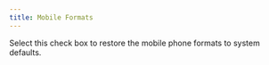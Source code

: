 ```yaml
---
title: Mobile Formats
---
```



Select this check box to restore the mobile phone formats to system  defaults.
